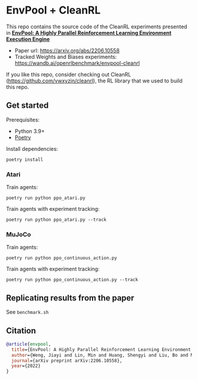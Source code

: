 # EnvPool + CleanRL

This repo contains the source code of the CleanRL experiments presented in [**EnvPool: A Highly Parallel Reinforcement Learning Environment Execution Engine**](https://arxiv.org/abs/2206.10558)

* Paper url: https://arxiv.org/abs/2206.10558
* Tracked Weights and Biases experiments: https://wandb.ai/openrlbenchmark/envpool-cleanrl

If you like this repo, consider checking out CleanRL (https://github.com/vwxyzjn/cleanrl), the RL library that we used to build this repo.


## Get started

Prerequisites:
* Python 3.9+
* [Poetry](https://python-poetry.org)

Install dependencies:
```
poetry install
```


### Atari
Train agents:
```
poetry run python ppo_atari.py
```
Train agents with experiment tracking:
```
poetry run python ppo_atari.py --track
```


### MuJoCo
Train agents:
```
poetry run python ppo_continuous_action.py
```
Train agents with experiment tracking:
```
poetry run python ppo_continuous_action.py --track
```

## Replicating results from the paper

See `benchmark.sh`

## Citation

```bibtex
@article{envpool,
  title={EnvPool: A Highly Parallel Reinforcement Learning Environment Execution Engine},
  author={Weng, Jiayi and Lin, Min and Huang, Shengyi and Liu, Bo and Makoviichuk, Denys and Makoviychuk, Viktor and Liu, Zichen and Song, Yufan and Luo, Ting and Jiang, Yukun and Xu, Zhongwen and Yan, Shuicheng},
  journal={arXiv preprint arXiv:2206.10558},
  year={2022}
}
```
